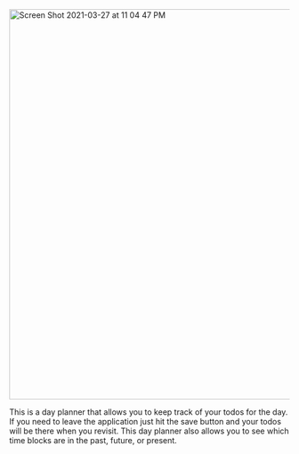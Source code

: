 
<img width="700" alt="Screen Shot 2021-03-27 at 11 04 47 PM" src="https://user-images.githubusercontent.com/79895233/112741157-dfcf6a00-8f50-11eb-9441-0a8b3d8a238b.png">


This is a day planner that allows you to keep track of your todos for the day. If you need to leave the application just hit the save button and your todos will be there when you revisit. This day planner also allows you to see which time blocks are in the past, future, or present.
